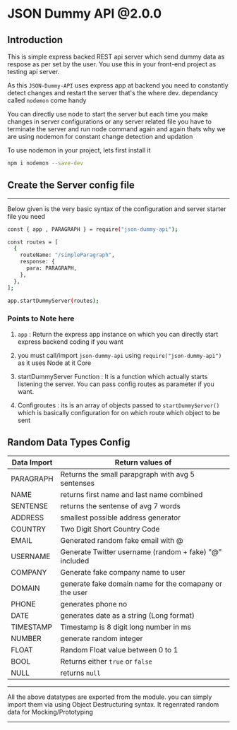 # JSON Dummy API @2.0.0

## Introduction

This is simple express backed REST api server which send dummy data as respose as per set by the user. You use this in your front-end project as testing api server.

As this `JSON-Dummy-API` uses express app at backend you need to constantly detect changes and restart the server that's the where dev. dependancy called `nodemon` come handy

You can directly use node to start the server but each time you make changes in server configurations or any server related file you have to terminate the server and run node command again and again thats why we are using nodemon for constant change detection and updation

To use nodemon in your project, lets first install it

```sh
npm i nodemon --save-dev
```

## Create the Server config file

---

Below given is the very basic syntax of the configuration and server starter file you need

```sh
const { app , PARAGRAPH } = require("json-dummy-api");

const routes = [
  {
    routeName: "/simpleParagraph",
    response: {
      para: PARAGRAPH,
    },
  },
];

app.startDummyServer(routes);
```

### Points to Note here

1. `app` : Return the express app instance on which you can directly start express backend coding if you want

2. you must call/import `json-dummy-api` using `require("json-dummy-api")` as it uses Node at it Core

3. startDummyServer Function : It is a function which actually starts listening the server. You can pass config routes as parameter if you want.

4. Configroutes : its is an array of objects passed to `startDummyServer()` which is basically configuration for on which route which object to be sent

## Random Data Types Config

| Data Import | Return values of                                       |
| ----------- | ------------------------------------------------------ |
| PARAGRAPH   | Returns the small parapgraph with avg 5 sentenses      |
| NAME        | returns first name and last name combined              |
| SENTENSE    | returns the sentense of avg 7 words                    |
| ADDRESS     | smallest possible address generator                    |
| COUNTRY     | Two Digit Short Country Code                           |
| EMAIL       | Generated random fake email with @                     |
| USERNAME    | Generate Twitter username (random + fake) "@" included |
| COMPANY     | Generate fake company name to user                     |
| DOMAIN      | generate fake domain name for the comapany or the user |
| PHONE       | generates phone no                                     |
| DATE        | generates date as a string (Long format)               |
| TIMESTAMP   | Timestamp is 8 digit long number in ms                 |
| NUMBER      | generate random integer                                |
| FLOAT       | Random Float value between 0 to 1                      |
| BOOL        | Returns either `true` or `false`                       |
| NULL        | returns `null`                                         |

---

All the above datatypes are exported from the module. you can simply import them via using Object Destructuring syntax. It regenrated random data for Mocking/Prototyping

---
